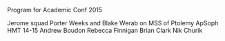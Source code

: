Program for Academic Conf 2015


Jerome squad
Porter Weeks and Blake Werab on MSS of Ptolemy
ApSoph
HMT 14-15
Andrew Boudon
Rebecca Finnigan
Brian Clark
Nik Churik
